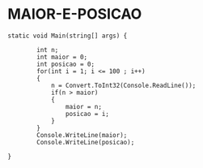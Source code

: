 # MAIOR-E-POSICAO

    static void Main(string[] args) { 

            int n;
            int maior = 0;
            int posicao = 0;
            for(int i = 1; i <= 100 ; i++)
            {
                n = Convert.ToInt32(Console.ReadLine());
                if(n > maior)
                {
                    maior = n;
                    posicao = i;
                } 
            }
            Console.WriteLine(maior);
            Console.WriteLine(posicao);

    }
